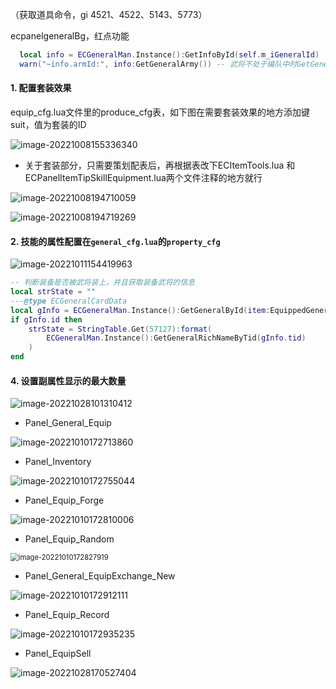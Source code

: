 （获取道具命令，gi 4521、4522、5143、5773）

ecpanelgeneralBg，红点功能

```lua
  local info = ECGeneralMan.Instance():GetInfoById(self.m_iGeneralId)
  warn("~info.armId:", info:GetGeneralArmy()) -- 武将不处于编队中时GetGeneralArmy()返回值是nil
```



#### 1. 配置套装效果

equip_cfg.lua文件里的produce_cfg表，如下图在需要套装效果的地方添加键suit，值为套装的ID

![image-20221008155336340](C:\Users\Administrator\AppData\Roaming\Typora\typora-user-images\image-20221008155336340.png)

- 关于套装部分，只需要策划配表后，再根据表改下ECItemTools.lua 和 ECPanelItemTipSkillEquipment.lua两个文件注释的地方就行

![image-20221008194710059](C:\Users\Administrator\AppData\Roaming\Typora\typora-user-images\image-20221008194710059.png)

![image-20221008194719269](C:\Users\Administrator\AppData\Roaming\Typora\typora-user-images\image-20221008194719269.png)

#### 2. 技能的属性配置在`general_cfg.lua`的`property_cfg`

![image-20221011154419963](C:\Users\Administrator\AppData\Roaming\Typora\typora-user-images\image-20221011154419963.png)





```lua
-- 判断装备是否被武将装上，并且获取装备武将的信息
local strState = ""
---@type ECGeneralCardData
local gInfo = ECGeneralMan.Instance():GetGeneralById(item:EquippedGeneralID())
if gInfo.id then
	strState = StringTable.Get(57127):format(
        ECGeneralMan.Instance():GetGeneralRichNameByTid(gInfo.tid)
    )
end
```

#### 4. 设置副属性显示的最大数量

![image-20221028101310412](C:\Users\Administrator\AppData\Roaming\Typora\typora-user-images\image-20221028101310412.png)

- Panel_General_Equip


![image-20221010172713860](C:\Users\Administrator\AppData\Roaming\Typora\typora-user-images\image-20221010172713860.png)

- Panel_Inventory

![image-20221010172755044](C:\Users\Administrator\AppData\Roaming\Typora\typora-user-images\image-20221010172755044.png)

- Panel_Equip_Forge

![image-20221010172810006](C:\Users\Administrator\AppData\Roaming\Typora\typora-user-images\image-20221010172810006.png)

- Panel_Equip_Random

<img src="C:\Users\Administrator\AppData\Roaming\Typora\typora-user-images\image-20221010172827919.png" alt="image-20221010172827919" style="zoom: 80%;" />

- Panel_General_EquipExchange_New

![image-20221010172912111](C:\Users\Administrator\AppData\Roaming\Typora\typora-user-images\image-20221010172912111.png)

- Panel_Equip_Record

![image-20221010172935235](C:\Users\Administrator\AppData\Roaming\Typora\typora-user-images\image-20221010172935235.png)

- Panel_EquipSell

![image-20221028170527404](C:\Users\Administrator\AppData\Roaming\Typora\typora-user-images\image-20221028170527404.png)

